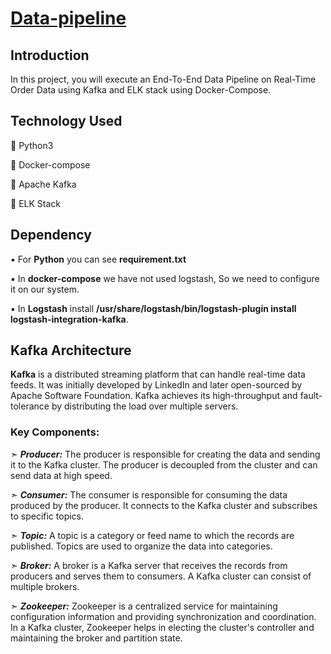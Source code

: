 # <u>Data-pipeline</u>
## Introduction 
In this project, you will execute an End-To-End Data Pipeline on Real-Time Order Data using Kafka and ELK stack using Docker-Compose.

## Technology Used
🔹 Python3

🔹 Docker-compose 

🔹 Apache Kafka

🔹 ELK Stack 

## Dependency

▪️ For **Python** you can see __requirement.txt__

▪️ In **docker-compose** we have not used logstash, So we need to configure it on our system. 

▪️ In **Logstash** install __/usr/share/logstash/bin/logstash-plugin install logstash-integration-kafka__.



## Kafka Architecture

__Kafka__ is a distributed streaming platform that can handle real-time data feeds. It was initially developed by LinkedIn and later open-sourced by Apache Software Foundation. Kafka achieves its high-throughput and fault-tolerance by distributing the load over multiple servers.

### Key Components:

➣ ***Producer:*** The producer is responsible for creating the data and sending it to the Kafka cluster. The producer is decoupled from the cluster and can send data at high speed.

➣ ***Consumer:*** The consumer is responsible for consuming the data produced by the producer. It connects to the Kafka cluster and subscribes to specific topics.

➣ ***Topic:*** A topic is a category or feed name to which the records are published. Topics are used to organize the data into categories.

➣ ***Broker:*** A broker is a Kafka server that receives the records from producers and serves them to consumers. A Kafka cluster can consist of multiple brokers.

➣ ***Zookeeper:*** Zookeeper is a centralized service for maintaining configuration information and providing synchronization and coordination. In a Kafka cluster, Zookeeper helps in electing the cluster's controller and maintaining the broker and partition state.